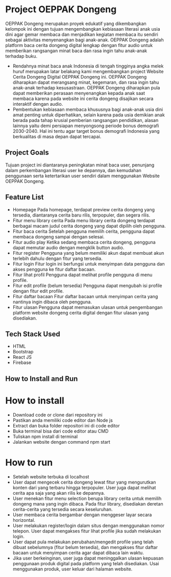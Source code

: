 # Project OEPPAK Dongeng
OEPPAK Dongeng merupakan proyek edukatif yang dikembangkan kelompok ini dengan tujuan mengembangkan kebiasaan literasi anak usia dini agar gemar membaca dan menjadikan kegiatan membaca itu sendiri sebagai aktivitas menyenangkan bagi anak-anak. OEPPAK Dongeng adalah platform baca cerita dongeng digital lengkap dengan fitur audio untuk memberikan rangsangan minat baca dan rasa ingin tahu anak-anak terhadap buku.

- Rendahnya minat baca anak Indonesia di tengah tingginya angka melek huruf merupakan latar belakang kami mengembangkan project Website Cerita Dongeng Digital OEPPAK Dongeng ini. OEPPAK Dongeng diharapkan dapat merangsang minat, kegemaran, dan rasa ingin tahu anak-anak terhadap kesusastraan. OEPPAK Dongeng diharapkan pula dapat memberikan perasaan menyenangkan kepada anak saat membaca karena pada website ini cerita dongeng disajikan secara interaktif dengan audio. 
- Pembentukan kebiasaan membaca khususnya bagi anak-anak usia dini amat penting untuk diperhatikan, selain karena pada usia demikian anak berada pada tahap krusial pemberian rangsangan pendidikan, alasan lainnya yaitu demi persiapan menyongsong periode bonus demografi 2030-2040. Hal ini tentu agar target bonus demografi Indonesia yang berkualitas di masa depan dapat tercapai.

## Project Goals
Tujuan project ini diantaranya peningkatan minat baca user, penunjang dalam perkembangan literasi user ke depannya, dan kemudahan penggunaan serta ketertarikan user sendiri dalam menggunakan Website OEPPAK Dongeng.

## Feature List
* Homepage
Pada homepage, terdapat preview cerita dongeng yang tersedia, diantaranya cerita baru rilis, terpopuler, dan segera rilis.
* Fitur menu library cerita
Pada menu library cerita dongeng terdapat berbagai macam judul cerita dongeng yang dapat dipilih oleh pengguna.
* Fitur baca cerita
Setelah pengguna memilih cerita, pengguna dapat membaca dongeng sampai dengan selesai.
* Fitur audio play
Ketika sedang membaca cerita dongeng, pengguna dapat memutar audio dengan mengklik button audio.
* Fitur register
Pengguna yang belum memiliki akun dapat membuat akun terlebih dahulu dengan fitur yang tersedia.
* Fitur login
Fitur login ini berfungsi untuk menyimpan data pengguna dan akses pengguna ke fitur daftar bacaan.
* Fitur lihat profil
Pengguna dapat melihat profile pengguna di menu profile.
* Fitur edit profile (belum tersedia)
Pengguna dapat mengubah isi profile dengan fitur edit profile.
* Fitur daftar bacaan
Fitur daftar bacaan untuk menyimpan cerita yang nantinya ingin dibaca oleh pengguna.
* Fitur ulasan
Pengguna dapat memasukan ulasan untuk pengembangan platform website dongeng cerita digital dengan fitur ulasan yang disediakan.

## Tech Stack Used
- HTML
- Bootstrap
- React JS
- Firebase


## How to Install and Run
# How to install
- Download code or clone dari repository ini
- Pastikan anda memiliki code editor dan Node js
- Extract dan buka folder repositori ini di code editor
- Buka terminal bisa dari code editor atau CMD
- Tuliskan npm install di terminal
- Jalankan website dengan command npm start

# How to run
- Setelah website terbuka di localhost
- User dapat mengecek cerita dongeng lewat fitur yang mengurutkan konten dari yang terbaru hingga terpopuler. User juga dapat melihat cerita apa saja yang akan rilis ke depannya.
- User menekan fitur menu selection berupa library cerita untuk memilih dongeng mana yang ingin dibaca. Pada fitur library, disediakan deretan cerita-cerita yang tersedia secara keseluruhan.
- User membaca cerita bergambar dengan menggeser layar secara horizontal.
- User melakukan register/login dalam situs dengan menggunakan nomor telepon. User dapat mengakses fitur lihat profile jika sudah melakukan login.
- User dapat pula melakukan perubahan/mengedit profile yang telah dibuat sebelumnya (fitur belum tersedia), dan mengakses fitur daftar bacaan untuk menyimpan cerita agar dapat dibaca lain waktu.
- Jika user berkeinginan, user juga dapat meninggalkan ulasan kepuasan penggunaan produk digital pada platform yang telah disediakan.
Usai menggunakan produk, user keluar dari halaman website.





